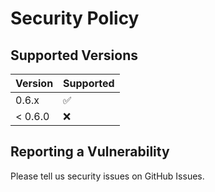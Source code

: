 # Security Policy

## Supported Versions

| Version   | Supported          |
| --------- | ------------------ |
| 0.6.x     | :white_check_mark: |
| < 0.6.0   | :x:                |

## Reporting a Vulnerability

Please tell us security issues on GitHub Issues.
